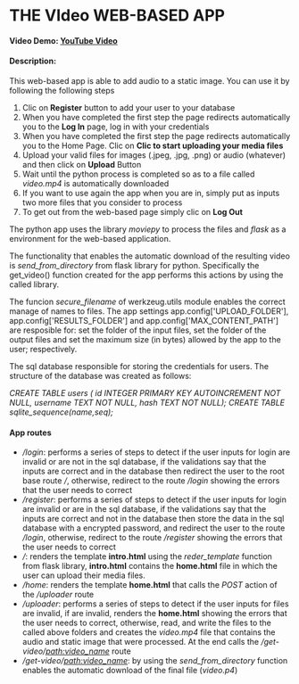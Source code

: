 # THE **VIdeo** WEB-BASED APP
#### Video Demo:  [YouTube Video](https://youtu.be/oNFgFzCkGOM)
#### Description:

This web-based app is able to add audio to a static image. You can use it by following the following steps
1. Clic on **Register** button to add your user to your database
2. When you have completed the first step the page redirects automatically you to the **Log In** page, log in with your credentials
3. When you have completed the first step the page redirects automatically you to the Home Page. Clic on **Clic to start uploading your media files**
4. Upload your valid files for images (.jpeg, .jpg, .png) or audio (whatever) and then click on **Upload** Button
5. Wait until the python process is completed so as to a file called *video.mp4* is automatically downloaded
6. If you want to use again the app when you are in, simply put as inputs two more files that you consider to process
7. To get out from the web-based page simply clic on **Log Out**

The python app uses the library *moviepy* to process the files and *flask* as a environment for the web-based application.

The functionality that enables the automatic download of the resulting video is *send_from_directory* from flask library for python. Specifically the get_video() function created for the app performs this actions by using the called library.

The funcion *secure_filename* of werkzeug.utils module enables the correct manage of names to files. The app settings app.config['UPLOAD_FOLDER'], app.config['RESULTS_FOLDER'] and app.config['MAX_CONTENT_PATH'] are resposible for: set the folder of the input files, set the folder of the output files and set the maximum size (in bytes) allowed by the app to the user; respectively.

The sql database responsible for storing the credentials for users. The structure of the database was created as follows:

*CREATE TABLE users (*
*id INTEGER PRIMARY KEY AUTOINCREMENT NOT NULL,*
*username TEXT NOT NULL,*
*hash TEXT NOT NULL);*
*CREATE TABLE sqlite_sequence(name,seq);*

#### App routes
* */login*: performs a series of steps to detect if the user inputs for login are invalid or are not in the sql database, if the validations say that the inputs are correct and in the database then redirect the user to the root base route */*, otherwise, redirect to the route */login* showing the errors that the user needs to correct
* */register*: performs a series of steps to detect if the user inputs for login are invalid or are in the sql database, if the validations say that the inputs are correct and not in the database then store the data in the sql database with a encrypted password, and redirect the user to the route */login*, otherwise, redirect to the route */register* showing the errors that the user needs to correct
* */*: renders the template **intro.html** using the *reder_template* function from flask library, **intro.html** contains the **home.html** file in which the user can upload their media files.
* */home*: renders the template **home.html** that calls the *POST* action of the */uploader* route
* */uploader*: performs a series of steps to detect if the user inputs for files are invalid, if are invalid, renders the **home.html** showing the errors that the user needs to correct, otherwise, read, and write the files to the called above folders and creates the *video.mp4* file that contains the audio and static image that were processed. At the end calls the */get-video/<path:video_name>* route
* */get-video/<path:video_name>*: by using the *send_from_directory* function enables the automatic download of the final file (*video.p4*)